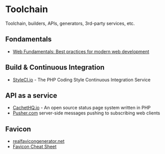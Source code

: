# Toolchain

Toolchain, builders, APIs, generators, 3rd-party services, etc. 

## Fondamentals

- [Web Fundamentals: Best practices for modern web development](https://developers.google.com/web/fundamentals/)


## Build & Continuous Integration 

- [StyleCI.io](https://styleci.io) - The PHP Coding Style Continuous Integration Service

## API as a service

- [CachetHQ.io](https://github.com/cachethq/Cachet) - An open source status page system written in PHP
- [Pusher.com](https://pusher.com) server-side messages pushing to subscribing web clients

## Favicon

- [realfavicongenerator.net](http://realfavicongenerator.net)
- [Favicon Cheat Sheet](https://github.com/audreyr/favicon-cheat-sheet)
